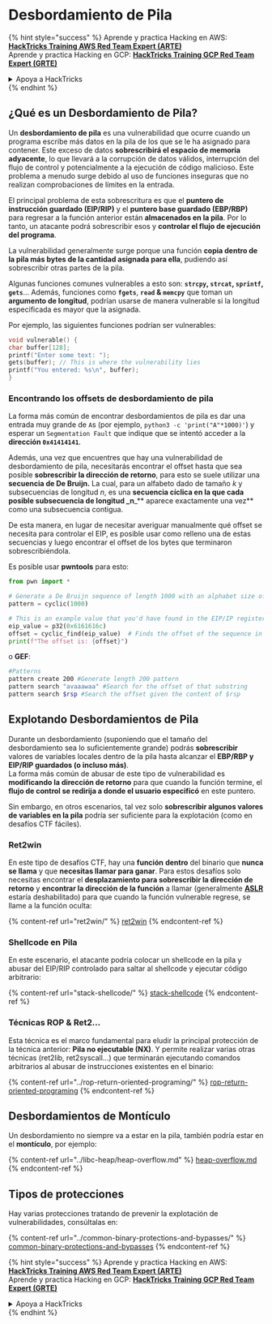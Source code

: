 # Desbordamiento de Pila

{% hint style="success" %}
Aprende y practica Hacking en AWS:<img src="/.gitbook/assets/arte.png" alt="" data-size="line">[**HackTricks Training AWS Red Team Expert (ARTE)**](https://training.hacktricks.xyz/courses/arte)<img src="/.gitbook/assets/arte.png" alt="" data-size="line">\
Aprende y practica Hacking en GCP: <img src="/.gitbook/assets/grte.png" alt="" data-size="line">[**HackTricks Training GCP Red Team Expert (GRTE)**<img src="/.gitbook/assets/grte.png" alt="" data-size="line">](https://training.hacktricks.xyz/courses/grte)

<details>

<summary>Apoya a HackTricks</summary>

* Revisa los [**planes de suscripción**](https://github.com/sponsors/carlospolop)!
* **Únete al** 💬 [**grupo de Discord**](https://discord.gg/hRep4RUj7f) o al [**grupo de telegram**](https://t.me/peass) o **síguenos** en **Twitter** 🐦 [**@hacktricks\_live**](https://twitter.com/hacktricks\_live)**.**
* **Comparte trucos de hacking enviando PRs a los** [**HackTricks**](https://github.com/carlospolop/hacktricks) y [**HackTricks Cloud**](https://github.com/carlospolop/hacktricks-cloud) repositorios de github.

</details>
{% endhint %}

## ¿Qué es un Desbordamiento de Pila?

Un **desbordamiento de pila** es una vulnerabilidad que ocurre cuando un programa escribe más datos en la pila de los que se le ha asignado para contener. Este exceso de datos **sobrescribirá el espacio de memoria adyacente**, lo que llevará a la corrupción de datos válidos, interrupción del flujo de control y potencialmente a la ejecución de código malicioso. Este problema a menudo surge debido al uso de funciones inseguras que no realizan comprobaciones de límites en la entrada.

El principal problema de esta sobrescritura es que el **puntero de instrucción guardado (EIP/RIP)** y el **puntero base guardado (EBP/RBP)** para regresar a la función anterior están **almacenados en la pila**. Por lo tanto, un atacante podrá sobrescribir esos y **controlar el flujo de ejecución del programa**.

La vulnerabilidad generalmente surge porque una función **copia dentro de la pila más bytes de la cantidad asignada para ella**, pudiendo así sobrescribir otras partes de la pila.

Algunas funciones comunes vulnerables a esto son: **`strcpy`, `strcat`, `sprintf`, `gets`**... Además, funciones como **`fgets`**, **`read` & `memcpy`** que toman un **argumento de longitud**, podrían usarse de manera vulnerable si la longitud especificada es mayor que la asignada.

Por ejemplo, las siguientes funciones podrían ser vulnerables:
```c
void vulnerable() {
char buffer[128];
printf("Enter some text: ");
gets(buffer); // This is where the vulnerability lies
printf("You entered: %s\n", buffer);
}
```
### Encontrando los offsets de desbordamiento de pila

La forma más común de encontrar desbordamientos de pila es dar una entrada muy grande de `A`s (por ejemplo, `python3 -c 'print("A"*1000)'`) y esperar un `Segmentation Fault` que indique que se intentó acceder a la **dirección `0x41414141`**.

Además, una vez que encuentres que hay una vulnerabilidad de desbordamiento de pila, necesitarás encontrar el offset hasta que sea posible **sobrescribir la dirección de retorno**, para esto se suele utilizar una **secuencia de De Bruijn.** La cual, para un alfabeto dado de tamaño _k_ y subsecuencias de longitud _n_, es una **secuencia cíclica en la que cada posible subsecuencia de longitud \_n**\_\*\* aparece exactamente una vez\*\* como una subsecuencia contigua.

De esta manera, en lugar de necesitar averiguar manualmente qué offset se necesita para controlar el EIP, es posible usar como relleno una de estas secuencias y luego encontrar el offset de los bytes que terminaron sobrescribiéndola.

Es posible usar **pwntools** para esto:
```python
from pwn import *

# Generate a De Bruijn sequence of length 1000 with an alphabet size of 256 (byte values)
pattern = cyclic(1000)

# This is an example value that you'd have found in the EIP/IP register upon crash
eip_value = p32(0x6161616c)
offset = cyclic_find(eip_value)  # Finds the offset of the sequence in the De Bruijn pattern
print(f"The offset is: {offset}")
```
o **GEF**:
```bash
#Patterns
pattern create 200 #Generate length 200 pattern
pattern search "avaaawaa" #Search for the offset of that substring
pattern search $rsp #Search the offset given the content of $rsp
```
## Explotando Desbordamientos de Pila

Durante un desbordamiento (suponiendo que el tamaño del desbordamiento sea lo suficientemente grande) podrás **sobrescribir** valores de variables locales dentro de la pila hasta alcanzar el **EBP/RBP y EIP/RIP guardados (o incluso más)**.\
La forma más común de abusar de este tipo de vulnerabilidad es **modificando la dirección de retorno** para que cuando la función termine, el **flujo de control se redirija a donde el usuario especificó** en este puntero.

Sin embargo, en otros escenarios, tal vez solo **sobrescribir algunos valores de variables en la pila** podría ser suficiente para la explotación (como en desafíos CTF fáciles).

### Ret2win

En este tipo de desafíos CTF, hay una **función** **dentro** del binario que **nunca se llama** y que **necesitas llamar para ganar**. Para estos desafíos solo necesitas encontrar el **desplazamiento para sobrescribir la dirección de retorno** y **encontrar la dirección de la función** a llamar (generalmente [**ASLR**](../common-binary-protections-and-bypasses/aslr/) estaría deshabilitado) para que cuando la función vulnerable regrese, se llame a la función oculta:

{% content-ref url="ret2win/" %}
[ret2win](ret2win/)
{% endcontent-ref %}

### Shellcode en Pila

En este escenario, el atacante podría colocar un shellcode en la pila y abusar del EIP/RIP controlado para saltar al shellcode y ejecutar código arbitrario:

{% content-ref url="stack-shellcode/" %}
[stack-shellcode](stack-shellcode/)
{% endcontent-ref %}

### Técnicas ROP & Ret2...

Esta técnica es el marco fundamental para eludir la principal protección de la técnica anterior: **Pila no ejecutable (NX)**. Y permite realizar varias otras técnicas (ret2lib, ret2syscall...) que terminarán ejecutando comandos arbitrarios al abusar de instrucciones existentes en el binario:

{% content-ref url="../rop-return-oriented-programing/" %}
[rop-return-oriented-programing](../rop-return-oriented-programing/)
{% endcontent-ref %}

## Desbordamientos de Montículo

Un desbordamiento no siempre va a estar en la pila, también podría estar en el **montículo**, por ejemplo:

{% content-ref url="../libc-heap/heap-overflow.md" %}
[heap-overflow.md](../libc-heap/heap-overflow.md)
{% endcontent-ref %}

## Tipos de protecciones

Hay varias protecciones tratando de prevenir la explotación de vulnerabilidades, consúltalas en:

{% content-ref url="../common-binary-protections-and-bypasses/" %}
[common-binary-protections-and-bypasses](../common-binary-protections-and-bypasses/)
{% endcontent-ref %}

{% hint style="success" %}
Aprende y practica Hacking en AWS:<img src="/.gitbook/assets/arte.png" alt="" data-size="line">[**HackTricks Training AWS Red Team Expert (ARTE)**](https://training.hacktricks.xyz/courses/arte)<img src="/.gitbook/assets/arte.png" alt="" data-size="line">\
Aprende y practica Hacking en GCP: <img src="/.gitbook/assets/grte.png" alt="" data-size="line">[**HackTricks Training GCP Red Team Expert (GRTE)**<img src="/.gitbook/assets/grte.png" alt="" data-size="line">](https://training.hacktricks.xyz/courses/grte)

<details>

<summary>Apoya a HackTricks</summary>

* Consulta los [**planes de suscripción**](https://github.com/sponsors/carlospolop)!
* **Únete al** 💬 [**grupo de Discord**](https://discord.gg/hRep4RUj7f) o al [**grupo de telegram**](https://t.me/peass) o **síguenos** en **Twitter** 🐦 [**@hacktricks\_live**](https://twitter.com/hacktricks\_live)**.**
* **Comparte trucos de hacking enviando PRs a los** [**HackTricks**](https://github.com/carlospolop/hacktricks) y [**HackTricks Cloud**](https://github.com/carlospolop/hacktricks-cloud) repositorios de github.

</details>
{% endhint %}
